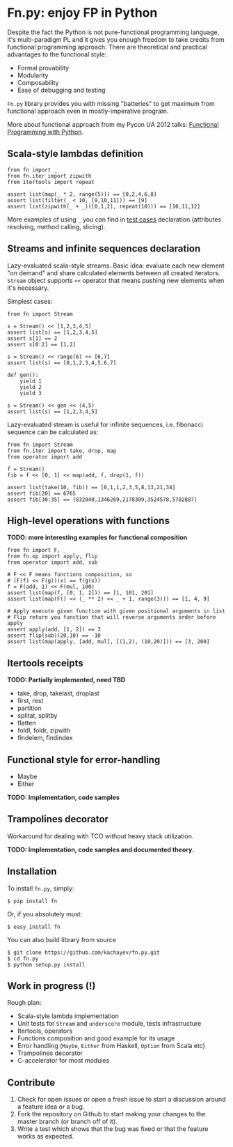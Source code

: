 # Fn.py: enjoy FP in Python

Despite the fact the Python is not pure-functional programming language, it's multi-paradigm PL and it gives you enough freedom to take credits from functional programming approach. There are theoretical and practical advantages to the functional style:

* Formal provability
* Modularity
* Composability
* Ease of debugging and testing

`Fn.py` library provides you with missing "batteries" to get maximum from functional approach even in mostly-imperative program.

More about functional approach from my Pycon UA 2012 talks: [Functional Programming with Python](http://ua.pycon.org/static/talks/kachayev/#/).

## Scala-style lambdas definition

    from fn import _
    from fn.iter import zipwith
    from itertools import repeat

    assert list(map(_ * 2, range(5))) == [0,2,4,6,8]
    assert list(filter(_ < 10, [9,10,11])) == [9]
    assert list(zipwith(_ + _)([0,1,2], repeat(10))) == [10,11,12]

More examples of using `_` you can find in [test cases](https://github.com/kachayev/fn.py/blob/master/tests.py) declaration (attributes resolving, method calling, slicing). 

## Streams and infinite sequences declaration

Lazy-evaluated scala-style streams. Basic idea: evaluate each new element "on demand" and share calculated elements between all created iterators. `Stream` object supports `<<` operator that means pushing new elements when it's necessary.

Simplest cases:

    from fn import Stream
    
    s = Stream() << [1,2,3,4,5]
    assert list(s) == [1,2,3,4,5]
    assert s[1] == 2
    assert s[0:2] == [1,2]

    s = Stream() << range(6) << [6,7]
    assert list(s) == [0,1,2,3,4,5,6,7]

    def gen():
        yield 1
        yield 2
        yield 3
    
    s = Stream() << gen << (4,5)
    assert list(s) == [1,2,3,4,5]

Lazy-evaluated stream is useful for infinite sequences, i.e. fibonacci sequence can be calculated as:

    from fn import Stream
    from fn.iter import take, drop, map
    from operator import add

    f = Stream()
    fib = f << [0, 1] << map(add, f, drop(1, f))

    assert list(take(10, fib)) == [0,1,1,2,3,5,8,13,21,34]
    assert fib[20] == 6765
    assert fib[30:35] == [832040,1346269,2178309,3524578,5702887]


## High-level operations with functions

__TODO: more interesting examples for functional composition__

    from fn import F, _
    from fn.op import apply, flip
    from operator import add, sub

    # F << F means functions composition, so
    # (F(f) << F(g))(x) == f(g(x))
    f = F(add, 1) << F(mul, 100)
    assert list(map(f, [0, 1, 2])) == [1, 101, 201]
    assert list(map(F() << (_ ** 2) << _ + 1, range(3))) == [1, 4, 9]

    # Apply execute given function with given positional arguments in list
    # Flip return you function that will reverse arguments order before apply
    assert apply(add, [1, 2]) == 3
    assert flip(sub)(20,10) == -10
    assert list(map(apply, [add, mul], [(1,2), (10,20)])) == [3, 200]

## Itertools receipts

__TODO: Partially implemented, need TBD__

* take, drop, takelast, droplast
* first, rest
* partition
* splitat, splitby
* flatten
* foldl, foldr, zipwith
* findelem, findindex

## Functional style for error-handling

* Maybe
* Either

__TODO: Implementation, code samples__

## Trampolines decorator

Workaround for dealing with TCO without heavy stack utilization.

__TODO: Implementation, code samples and documented theory.__

## Installation

To install `fn.py`, simply:

    $ pip install fn

Or, if you absolutely must:

    $ easy_install fn

You can also build library from source

    $ git clone https://github.com/kachayev/fn.py.git
    $ cd fn.py
    $ python setup.py install

## Work in progress (!)

Rough plan: 

* Scala-style lambda implementation
* Unit tests for `Stream` and `underscore` module, tests infrastructure
* Itertools, operators
* Functions composition and good example for its usage
* Error handling (`Maybe`, `Either` from Haskell, `Option` from Scala etc)
* Trampolines decorator
* C-accelerator for most modules

## Contribute

1. Check for open issues or open a fresh issue to start a discussion around a feature idea or a bug.
2. Fork the repository on Github to start making your changes to the master branch (or branch off of it).
3. Write a test which shows that the bug was fixed or that the feature works as expected.
